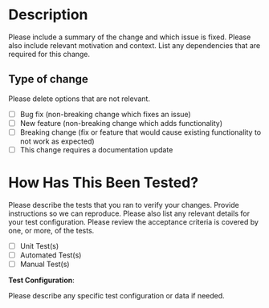 # Description

Please include a summary of the change and which issue is fixed. Please also include relevant motivation and context. List any dependencies that are required for this change.


## Type of change

Please delete options that are not relevant.

- [ ] Bug fix (non-breaking change which fixes an issue)
- [ ] New feature (non-breaking change which adds functionality)
- [ ] Breaking change (fix or feature that would cause existing functionality to not work as expected)
- [ ] This change requires a documentation update

# How Has This Been Tested?

Please describe the tests that you ran to verify your changes. Provide instructions so we can reproduce. Please also list any relevant details for your test configuration.  Please review the acceptance criteria is covered by one, or more, of the tests.

- [ ] Unit Test(s)
- [ ] Automated Test(s)
- [ ] Manual Test(s)

**Test Configuration**:

Please describe any specific test configuration or data if needed.


